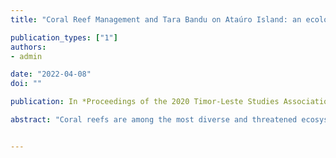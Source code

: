 ```yaml
---
title: "Coral Reef Management and Tara Bandu on Ataúro Island: an ecologist's perspective"

publication_types: ["1"]
authors:
- admin

date: "2022-04-08"
doi: ""

publication: In *Proceedings of the 2020 Timor-Leste Studies Association-Portugal Conference, TLSA-PT, Dili, Timor-Leste*

abstract: "Coral reefs are among the most diverse and threatened ecosystems globally. Timor-Leste lies within the Coral Triangle, the epicenter of marine biodiversity. Coastal marine resources in the Coral Triangle, including coral reefs, provide significant economic and social benefits to the 360 million residents. As a coral ecologist working in Timor-Leste, it became apparent very quickly that the socioeconomic and cultural aspects of Timorese society also affect the coral reefs. Tara bandu as a means of marine conservation is a relatively recent practice in Timor-Leste with the first tara bandu Locally Managed Marine Area (LMMA) implemented in Adara on the west coast of Ataúro Island in 2015. The community in Usubemassau, Beloi suco on the east coast followed suit establishing an LMMA on Haruina in July 2017. Here, tara bandu as a means of marine conservation on Ataúro Island was further investigated in 2019 to attempt to learn more about this movement in addition to identifying what these LMMAs were protecting ecologically. The two main aims of these LMMAs were 1) to preserve fisheries and 2) income generation from the 'reef tax' fees received from tourists. The expansion of tara bandu LMMAs to the remaining island communities happened quickly over the next few years. However, the successes of the initial LMMAs were not necessarily transferrable to other communities. Challenges identified in achieving these goals ranged from geography to coordination with SCBUA dive operators. These issues plus potential impacts on the reef are further discussed."


---
```

